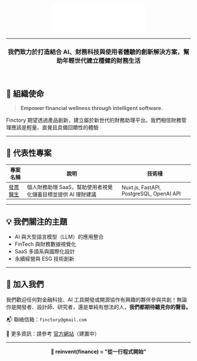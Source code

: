 <p align="center">
  <img width="50%" src="https://github.com/Finctory/.github/blob/c24333cd304c1c695cf5915c10391bb2a9cac56e/finctory_LOGO_svg%E6%B7%B1%E8%89%B2%E5%BA%95%E7%94%A8.svg" />
</p>

---
<div align="center">
  <h3>我們致力於打造結合 AI、財務科技與使用者體驗的創新解決方案，幫助年輕世代建立穩健的財務生活</h3>
</div>
<br>

## 🧭 組織使命

> **Empower financial wellness through intelligent software.**

Finctory 期望透過產品創新，建立屬於新世代的財務助理平台。我們相信財務管理應該是輕量、直覺且具備回饋性的體驗

---

## 🚀 代表性專案

| 專案名稱 | 說明 | 技術棧 |
|----------|------|--------|
| [發票醫生](https://invoice-doctor-dev.finctory.com) | 個人財務助理 SaaS，幫助使用者視覺化儲蓄目標並提供 AI 理財建議 | Nuxt.js, FastAPI, PostgreSQL, OpenAI API |

---

## 💡 我們關注的主題

- AI 與大型語言模型（LLM）的應用整合
- FinTech 與財務數據視覺化
- SaaS 多語系與國際化設計
- 永續經營與 ESG 技術創新

---

## 🤝 加入我們

我們歡迎任何對金融科技、AI 工具開發或開源協作有興趣的夥伴參與共創！無論你是開發者、設計師、研究者，還是單純有想法的人，**我們都期待聽見你的聲音。**

📬 聯絡信箱：`finctory@gmail.com`

📢 更多資訊：請參考 [官方網站](https://finctory.com)（建置中）

---

<p align="center"><strong>🚀 reinvent(finance) = "從一行程式開始"</strong></p>

